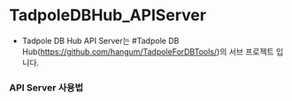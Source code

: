 # TadpoleDBHub_APIServer
- Tadpole DB Hub API Server는 #Tadpole DB Hub(https://github.com/hangum/TadpoleForDBTools/)의 서브 프로젝트 입니다. 
### API Server 사용법
